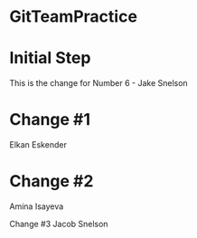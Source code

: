 # GitTeamPractice

# Initial Step
This is the change for Number 6 - Jake Snelson

# Change #1
Elkan Eskender

# Change #2
Amina Isayeva

Change #3 
Jacob Snelson